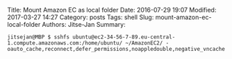 Title: Mount Amazon EC as local folder
Date: 2016-07-29 19:07
Modified: 2017-03-27 14:27
Category: posts
Tags: shell
Slug: mount-amazon-ec-local-folder
Authors: Jitse-Jan
Summary:

``` shell
jitsejan@MBP $ sshfs ubuntu@ec2-34-56-7-89.eu-central-1.compute.amazonaws.com:/home/ubuntu/ ~/AmazonEC2/ -oauto_cache,reconnect,defer_permissions,noappledouble,negative_vncache
```